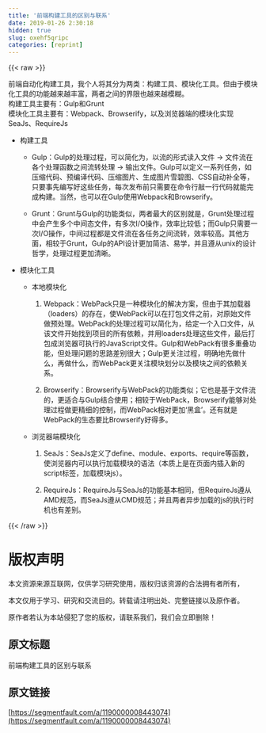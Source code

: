 ```yaml
---
title: '前端构建工具的区别与联系' 
date: 2019-01-26 2:30:18
hidden: true
slug: oxehf5qripc
categories: [reprint]
---
```


{{< raw >}}

                    
<p>前端自动化构建工具，我个人将其分为两类：构建工具、模块化工具。但由于模块化工具的功能越来越丰富，两者之间的界限也越来越模糊。<br>构建工具主要有：Gulp和Grunt<br>模块化工具主要有：Webpack、Browserify，以及浏览器端的模块化实现SeaJs、RequireJs</p>
<ul>
<li>
<p>构建工具</p>
<ul>
<li><p>Gulp：Gulp的处理过程，可以简化为，以流的形式读入文件 -&gt; 文件流在各个处理函数之间流转处理 -&gt; 输出文件。Gulp可以定义一系列任务，如压缩代码、预编译代码、压缩图片、生成图片雪碧图、CSS自动补全等，只要事先编写好这些任务，每次发布前只需要在命令行敲一行代码就能完成构建。当然，也可以在Gulp使用Webpack和Browserify。</p></li>
<li><p>Grunt：Grunt与Gulp的功能类似，两者最大的区别就是，Grunt处理过程中会产生多个中间态文件，有多次I/O操作，效率比较低；而Gulp只需要一次I/O操作，中间过程都是文件流在各任务之间流转，效率较高。其他方面，相较于Grunt，Gulp的API设计更加简洁、易学，并且遵从unix的设计哲学，处理过程更加清晰。</p></li>
</ul>
</li>
<li>
<p>模块化工具</p>
<ul>
<li>
<p>本地模块化</p>
<ol>
<li><p>Webpack：WebPack只是一种模块化的解决方案，但由于其加载器（loaders）的存在，使WebPack可以在打包文件之前，对原始文件做预处理。WebPack的处理过程可以简化为，给定一个入口文件，从该文件开始找到项目的所有依赖，并用loaders处理这些文件，最后打包成浏览器可执行的JavaScript文件。Gulp和WebPack有很多重叠功能，但处理问题的思路差别很大；Gulp更关注过程，明确地先做什么，再做什么，而WebPack更关注模块划分以及模块之间的依赖关系。</p></li>
<li><p>Browserify：Browserify与WebPack的功能类似；它也是基于文件流的，更适合与Gulp结合使用；相较于WebPack，Browserify能够对处理过程做更精细的控制，而WebPack相对更加‘黑盒’。还有就是WebPack的生态要比Browserify好得多。</p></li>
</ol>
</li>
<li>
<p>浏览器端模块化</p>
<ol>
<li><p>SeaJs：SeaJs定义了define、module、exports、require等函数，使浏览器内可以执行加载模块的语法（本质上是在页面内插入新的script标签，加载模块js）。</p></li>
<li><p>RequireJs：RequireJs与SeaJs的功能基本相同，但RequireJs遵从AMD规范，而SeaJs遵从CMD规范；并且两者异步加载的js的执行时机也有差别。</p></li>
</ol>
</li>
</ul>
</li>
</ul>

                
{{< /raw >}}

# 版权声明
本文资源来源互联网，仅供学习研究使用，版权归该资源的合法拥有者所有，

本文仅用于学习、研究和交流目的。转载请注明出处、完整链接以及原作者。

原作者若认为本站侵犯了您的版权，请联系我们，我们会立即删除！

## 原文标题
前端构建工具的区别与联系

## 原文链接
[https://segmentfault.com/a/1190000008443074](https://segmentfault.com/a/1190000008443074)

